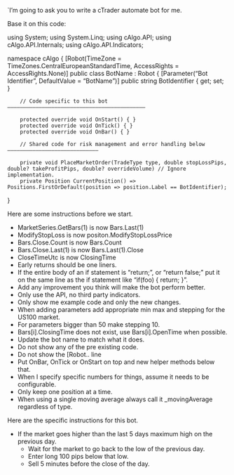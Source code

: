 `I’m going to ask you to write a cTrader automate bot for me.

Base it on this code:

using System;
using System.Linq;
using cAlgo.API;
using cAlgo.API.Internals;
using cAlgo.API.Indicators;

namespace cAlgo
{
    [Robot(TimeZone = TimeZones.CentralEuropeanStandardTime, AccessRights = AccessRights.None)]
    public class BotName : Robot
    {
        [Parameter(“Bot Identifier”, DefaultValue = “BotName”)]
        public string BotIdentifier { get; set; }
        
        // Code specific to this bot ————————————————————————————————————————————
        
        protected override void OnStart() { }
        protected override void OnTick() { }
        protected override void OnBar() { }
        
        // Shared code for risk management and error handling below —————————————————————————————

        private void PlaceMarketOrder(TradeType type, double stopLossPips, double? takeProfitPips, double? overrideVolume) // Ignore implementation.
        private Position CurrentPosition() => Positions.FirstOrDefault(position => position.Label == BotIdentifier);
}

Here are some instructions before we start.

- MarketSeries.GetBars(1) is now Bars.Last(1)
- ModifyStopLoss is now positon.ModifyStopLossPrice
- Bars.Close.Count is now Bars.Count
- Bars.Close.Last(1) is now Bars.Last(1).Close
- CloseTimeUtc is now ClosingTime
- Early returns should be one liners.
- If the entire body of an if statement is “return;”, or “return false;” put it on the same line as the if statement like “if(foo) { return; }”.
- Add any improvement you think will make the bot perform better.
- Only use the API, no third party indicators.
- Only show me example code and only the new changes.
- When adding parameters add appropriate min max and stepping for the US100 market.
- For parameters bigger than 50 make stepping 10.
- Bars[i].ClosingTime does not exist, use Bars[i].OpenTime when possible.
- Update the bot name to match what it does.
- Do not show any of the pre existing code.
- Do not show the [Robot.. line
- Put OnBar, OnTick or OnStart on top and new helper methods below that.
- When I specify specific numbers for things, assume it needs to be configurable.
- Only keep one position at a time.
- When using a single moving average always call it _movingAverage regardless of type.

Here are the specific instructions for this bot.

- If the market goes higher than the last 5 days maximum high on the previous day.
    - Wait for the market to go back to the low of the previous day.
    - Enter long 100 pips below that low.
    - Sell 5 minutes before the close of the day.